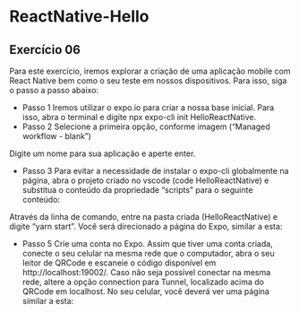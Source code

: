 # ReactNative-Hello

## Exercício 06
Para este exercício, iremos explorar a criação de uma aplicação mobile com React Native bem como o
seu teste em nossos dispositivos. Para isso, siga o passo a passo abaixo:
* Passo 1
Iremos utilizar o expo.io para criar a nossa base inicial. Para isso, abra o terminal e digite npx expo-cli
init HelloReactNative.
* Passo 2
Selecione a primeira opção, conforme imagem (“Managed workflow - blank”)

Digite um nome para sua aplicação e aperte enter.
* Passo 3
Para evitar a necessidade de instalar o expo-cli globalmente na página, abra o projeto criado no vscode
(code HelloReactNative) e substitua o conteúdo da propriedade “scripts” para o seguinte conteúdo:

Através da linha de comando, entre na pasta criada (HelloReactNative) e digite “yarn start”. Você será
direcionado a página do Expo, similar a esta:

* Passo 5
Crie uma conta no Expo. Assim que tiver uma conta criada, conecte o seu celular na mesma rede que o
computador, abra o seu leitor de QRCode e escaneie o código disponível em http://localhost:19002/.
Caso não seja possível conectar na mesma rede, altere a opção connection para Tunnel, localizado
acima do QRCode em localhost. No seu celular, você deverá ver uma página similar a esta:
